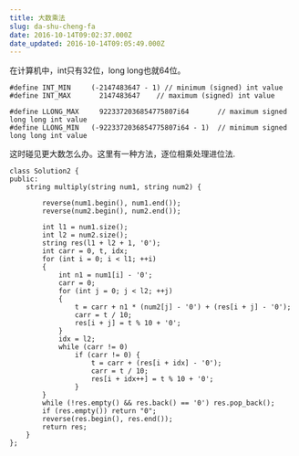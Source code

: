 ```yaml
---
title: 大数乘法
slug: da-shu-cheng-fa
date: 2016-10-14T09:02:37.000Z
date_updated: 2016-10-14T09:05:49.000Z
---
```


在计算机中，int只有32位，long long也就64位。

    #define INT_MIN     (-2147483647 - 1) // minimum (signed) int value
    #define INT_MAX       2147483647    // maximum (signed) int value
    
    #define LLONG_MAX     9223372036854775807i64       // maximum signed long long int value
    #define LLONG_MIN   (-9223372036854775807i64 - 1)  // minimum signed long long int value
    

这时碰见更大数怎么办。这里有一种方法，逐位相乘处理进位法.

    
    class Solution2 {
    public:
    	string multiply(string num1, string num2) {
    
    		reverse(num1.begin(), num1.end());
    		reverse(num2.begin(), num2.end());
    
    		int l1 = num1.size();
    		int l2 = num2.size();
    		string res(l1 + l2 + 1, '0');
    		int carr = 0, t, idx;
    		for (int i = 0; i < l1; ++i)
    		{
    			int n1 = num1[i] - '0';
    			carr = 0;
    			for (int j = 0; j < l2; ++j)
    			{
    				t = carr + n1 * (num2[j] - '0') + (res[i + j] - '0');
    				carr = t / 10;
    				res[i + j] = t % 10 + '0';
    			}
    			idx = l2;
    			while (carr != 0)
    				if (carr != 0) {
    					t = carr + (res[i + idx] - '0');
    					carr = t / 10;
    					res[i + idx++] = t % 10 + '0';
    				}
    		}
    		while (!res.empty() && res.back() == '0') res.pop_back();
    		if (res.empty()) return "0";
    		reverse(res.begin(), res.end());
    		return res;
    	}
    };
    
